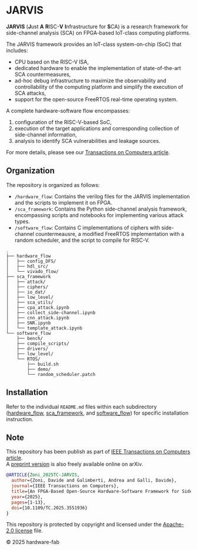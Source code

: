 # JARVIS

**JARVIS** (**J**ust **A** **R**ISC-**V** **I**nfrastructure for **S**CA) is a research framework for side-channel analysis (SCA) on FPGA-based IoT-class computing platforms.

The JARVIS framework provides an IoT-class system-on-chip (SoC) that includes:

- CPU based on the RISC-V ISA,
- dedicated hardware to enable the implementation of state-of-the-art SCA countermeasures,
- ad-hoc debug infrastructure to maximize the observability and controllability of the computing platform and simplify the execution of SCA attacks,
- support for the open-source FreeRTOS real-time operating system.

A complete hardware-software flow encompasses:

1. configuration of the RISC-V-based SoC,
2. execution of the target applications and corresponding collection of side-channel information,
3. analysis to identify SCA vulnerabilities and leakage sources.

For more details, please see our [Transactions on Computers article](https://ieeexplore.ieee.org/document/10929027).

## Organization

The repository is organized as follows:

- `/hardware_flow`: Contains the verilog files for the JARVIS implementation and the scripts to implement it on FPGA.
- `/sca_framework`: Contains the Python side-channel analysis framework, encompassing scripts and notebooks for implementing various attack types.
- `/software_flow`: Contains C implementations of ciphers with side-channel countermeausre, a modified FreeRTOS implementation with a random scheduler, and the script to compile for RISC-V.

```
.
├── hardware_flow
│   ├── config_DFS/
│   ├── hdl_src/
│   └── vivado_flow/
├── sca_framework
│   ├── attack/
│   ├── ciphers/
│   ├── io_dat/
│   ├── low_level/
│   ├── sca_utils/
│   ├── cpa_attack.ipynb
│   ├── collect_side-channel.ipynb
│   ├── cnn_attack.ipynb
│   ├── SNR.ipynb
│   └── template_attack.ipynb
└── software_flow
    ├── bench/
    ├── compile_scripts/
    ├── drivers/
    ├── low_level/
    └── RTOS/
        ├── build.sh
        ├── demo/
        └── random_scheduler.patch
```

## Installation

Refer to the individual `README.md` files within each subdirectory ([hardware_flow](https://github.com/hardware-fab/JARVIS/blob/main/hardware_flow/readme.md), [sca_framework](https://github.com/hardware-fab/JARVIS/blob/main/sca_framework/readme.md), and [software_flow](https://github.com/hardware-fab/JARVIS/blob/main/software_flow/readme.md)) for specific installation instruction.

## Note

This repository has been publish as part of [IEEE Transactions on Computers article](https://ieeexplore.ieee.org/document/10929027).  
A [preprint version](https://arxiv.org/abs/2407.17432) is also freely available online on arXiv.


```bibtex
@ARTICLE{Zoni_2025TC-JARVIS,
  author={Zoni, Davide and Galimberti, Andrea and Galli, Davide},
  journal={IEEE Transactions on Computers}, 
  title={An FPGA-Based Open-Source Hardware-Software Framework for Side-Channel Security Research}, 
  year={2025},
  pages={1-13},
  doi={10.1109/TC.2025.3551936}
}
```

This repository is protected by copyright and licensed under the [Apache-2.0 license](https://github.com/hardware-fab/JARVIS/blob/main/LICENSE) file.

© 2025 hardware-fab